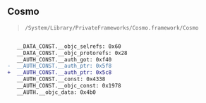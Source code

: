 ## Cosmo

> `/System/Library/PrivateFrameworks/Cosmo.framework/Cosmo`

```diff

   __DATA_CONST.__objc_selrefs: 0x60
   __DATA_CONST.__objc_protorefs: 0x28
   __AUTH_CONST.__auth_got: 0xf40
-  __AUTH_CONST.__auth_ptr: 0x5f8
+  __AUTH_CONST.__auth_ptr: 0x5c8
   __AUTH_CONST.__const: 0x4338
   __AUTH_CONST.__objc_const: 0x1978
   __AUTH.__objc_data: 0x4b0

```

